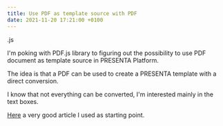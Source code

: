 ```yaml
---
title: Use PDF as template source with PDF
date: 2021-11-20 17:21:00 +0100
---
```


.js

I'm poking with PDF.js library to figuring out the possibility to use PDF document as template source in PRESENTA Platform.

The idea is that a PDF can be used to create a PRESENTA template with a direct conversion.

I know that not everything can be converted, I'm interested mainly in the text boxes.

[Here](https://writingjavascript.com/how-to-extract-pdf-data-with-pdfjs) a very good article I used as starting point.